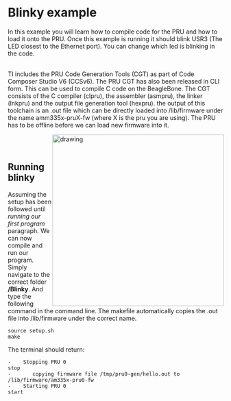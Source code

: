 # Blinky example
In this example you will learn how to compile code for the PRU and how to load it onto the PRU. Once this example is running it should blink USR3 (The LED closest to the Ethernet port). You can change which led is blinking in the code.
<br><br>

TI includes the PRU Code Generation Tools (CGT) as part of Code Composer Studio V6 (CCSv6). The PRU CGT has also been released in CLI form. This can be used to compile C code on the BeagleBone. The CGT consists of the C compiler (clpru), the assembler (asmpru), the linker (lnkpru) and the output file generation tool (hexpru). the output of this toolchain is an .out file which can be directly loaded into /lib/firmware under the name amm335x-pruX-fw (where X is the pru you are using). The PRU has to be offline before we can load new firmware into it.
<!-- ![Image](https://i.imgur.com/8idytpS.png =250x) -->
<img src="https://i.imgur.com/8idytpS.png" alt="drawing" width="400" style="float: right;"/>
<br><br>

## Running blinky
Assuming the setup has been followed until *running our first program* paragraph. We can now compile and run our program. Simply navigate to the correct folder **/Blinky**. And type the following command in the command line. The makefile automatically copies the .out file into /lib/firmware under the correct name.
```
source setup.sh
make
```
The terminal should return:
```
-    Stopping PRU 0
stop
-       copying firmware file /tmp/pru0-gen/hello.out to /lib/firmware/am335x-pru0-fw
-    Starting PRU 0
start

```
